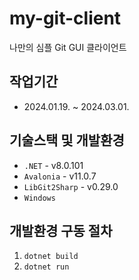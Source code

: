 # my-git-client

나만의 심플 Git GUI 클라이언트

## 작업기간

- 2024.01.19. ~ 2024.03.01.

## 기술스택 및 개발환경

- `.NET` - v8.0.101
- `Avalonia` - v11.0.7
- `LibGit2Sharp` - v0.29.0
- `Windows`

## 개발환경 구동 절차

1. `dotnet build`
2. `dotnet run`
